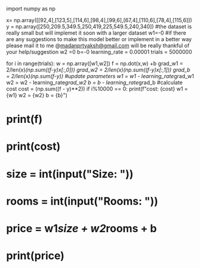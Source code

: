 import numpy as np

x= np.array([[92,4],[123,5],[114,6],[98,4],[99,6],[67,4],[110,6],[78,4],[115,6]])
y = np.array([250,209.5,349.5,250,419,225,549.5,240,340]) #the dataset is really small but will implemet it soon with a larger dataset
w1=-0 #if there are any suggestions to make this model better or implement in a better way please mail it to me @madanprtyaksh@gmail.com will be really thankful of your help/suggestion
w2 =0 
b=-0
learning_rate = 0.00001
trials = 5000000



for i in range(trials):
    w = np.array([w1,w2])
    f = np.dot(x,w) +b
    grad_w1 = 2/len(x)*(np.sum((f-y)*x[:,0]))
    grad_w2 = 2/len(x)*(np.sum((f-y)*x[:,1]))
    grad_b = 2/len(x)*(np.sum(f-y))
    #update parameters
    w1 = w1 - learning_rate*grad_w1
    w2 = w2 - learning_rate*grad_w2
    b = b - learning_rate*grad_b
    #calculate cost
    cost = (np.sum((f - y)**2))
    if i%10000 == 0:
        print(f"cost: {cost} w1 = {w1} w2 = {w2} b = {b}")








# print(f)
# print(cost)
# size = int(input("Size: "))
# rooms = int(input("Rooms: "))
# price = w1*size + w2*rooms + b
# print(price)

